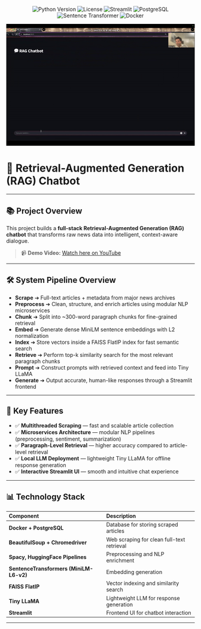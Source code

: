 <p align="center">
  <img src="https://img.shields.io/badge/Python-3.9-blue.svg" alt="Python Version"/>
  <img src="https://img.shields.io/badge/License-MIT-green.svg" alt="License"/>
  <img src="https://img.shields.io/badge/Framework-Streamlit-orange.svg" alt="Streamlit"/>
  <img src="https://img.shields.io/badge/Database-PostgreSQL-blue.svg" alt="PostgreSQL"/>
  <img src="https://img.shields.io/badge/Embeddings-MiniLM--L6--v2-red.svg" alt="Sentence Transformer"/>
  <img src="https://img.shields.io/badge/Container-Docker-blue.svg" alt="Docker"/>
</p>
<p align="center">
  <img src="assets/Demo.gif" width="700"/>
</p>

# 🚀 Retrieval-Augmented Generation (RAG) Chatbot

---

## 📚 Project Overview

This project builds a **full-stack Retrieval-Augmented Generation (RAG) chatbot** that transforms raw news data into intelligent, context-aware dialogue.

> 📹 **Demo Video:** [Watch here on YouTube](https://www.youtube.com/watch?v=sDxyGaW3nSQ&ab_channel=KentNar)

---

## 🛠️ System Pipeline Overview

- **Scrape** ➔ Full-text articles + metadata from major news archives
- **Preprocess** ➔ Clean, structure, and enrich articles using modular NLP microservices
- **Chunk** ➔ Split into ~300-word paragraph chunks for fine-grained retrieval
- **Embed** ➔ Generate dense MiniLM sentence embeddings with L2 normalization
- **Index** ➔ Store vectors inside a FAISS FlatIP index for fast semantic search
- **Retrieve** ➔ Perform top-k similarity search for the most relevant paragraph chunks
- **Prompt** ➔ Construct prompts with retrieved context and feed into Tiny LLaMA
- **Generate** ➔ Output accurate, human-like responses through a Streamlit frontend

---

## 🌟 Key Features

- ✅ **Multithreaded Scraping** — fast and scalable article collection  
- ✅ **Microservices Architecture** — modular NLP pipelines (preprocessing, sentiment, summarization)  
- ✅ **Paragraph-Level Retrieval** — higher accuracy compared to article-level retrieval  
- ✅ **Local LLM Deployment** — lightweight Tiny LLaMA for offline response generation  
- ✅ **Interactive Streamlit UI** — smooth and intuitive chat experience  

---

## 📊 Technology Stack

| Component | Description |
|:----------|:------------|
| **Docker + PostgreSQL** | Database for storing scraped articles |
| **BeautifulSoup + Chromedriver** | Web scraping for clean full-text retrieval |
| **Spacy, HuggingFace Pipelines** | Preprocessing and NLP enrichment |
| **SentenceTransformers (MiniLM-L6-v2)** | Embedding generation |
| **FAISS FlatIP** | Vector indexing and similarity search |
| **Tiny LLaMA** | Lightweight LLM for response generation |
| **Streamlit** | Frontend UI for chatbot interaction |

---
